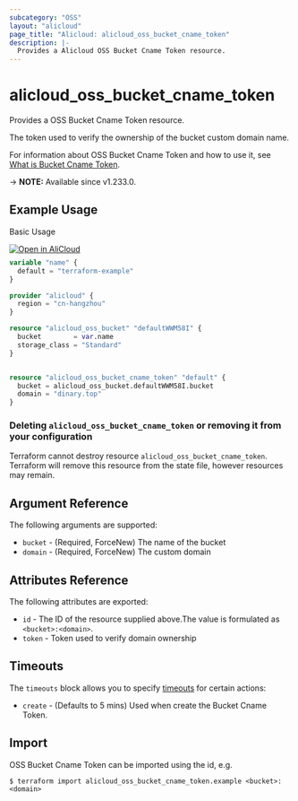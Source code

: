 ```yaml
---
subcategory: "OSS"
layout: "alicloud"
page_title: "Alicloud: alicloud_oss_bucket_cname_token"
description: |-
  Provides a Alicloud OSS Bucket Cname Token resource.
---
```


# alicloud_oss_bucket_cname_token

Provides a OSS Bucket Cname Token resource.

The token used to verify the ownership of the bucket custom domain name.

For information about OSS Bucket Cname Token and how to use it, see [What is Bucket Cname Token](https://www.alibabacloud.com/help/en/).

-> **NOTE:** Available since v1.233.0.

## Example Usage

Basic Usage

<div style="display: block;margin-bottom: 40px;"><div class="oics-button" style="float: right;position: absolute;margin-bottom: 10px;">
  <a href="https://api.aliyun.com/api-tools/terraform?resource=alicloud_oss_bucket_cname_token&exampleId=1e4e64f5-e7ff-bc8d-f299-91a45975d9aac19c9f09&activeTab=example&spm=docs.r.oss_bucket_cname_token.0.1e4e64f5e7&intl_lang=EN_US" target="_blank">
    <img alt="Open in AliCloud" src="https://img.alicdn.com/imgextra/i1/O1CN01hjjqXv1uYUlY56FyX_!!6000000006049-55-tps-254-36.svg" style="max-height: 44px; max-width: 100%;">
  </a>
</div></div>

```terraform
variable "name" {
  default = "terraform-example"
}

provider "alicloud" {
  region = "cn-hangzhou"
}

resource "alicloud_oss_bucket" "defaultWWM58I" {
  bucket        = var.name
  storage_class = "Standard"
}


resource "alicloud_oss_bucket_cname_token" "default" {
  bucket = alicloud_oss_bucket.defaultWWM58I.bucket
  domain = "dinary.top"
}
```

### Deleting `alicloud_oss_bucket_cname_token` or removing it from your configuration

Terraform cannot destroy resource `alicloud_oss_bucket_cname_token`. Terraform will remove this resource from the state file, however resources may remain.

## Argument Reference

The following arguments are supported:
* `bucket` - (Required, ForceNew) The name of the bucket
* `domain` - (Required, ForceNew) The custom domain

## Attributes Reference

The following attributes are exported:
* `id` - The ID of the resource supplied above.The value is formulated as `<bucket>:<domain>`.
* `token` - Token used to verify domain ownership

## Timeouts

The `timeouts` block allows you to specify [timeouts](https://www.terraform.io/docs/configuration-0-11/resources.html#timeouts) for certain actions:
* `create` - (Defaults to 5 mins) Used when create the Bucket Cname Token.

## Import

OSS Bucket Cname Token can be imported using the id, e.g.

```shell
$ terraform import alicloud_oss_bucket_cname_token.example <bucket>:<domain>
```
